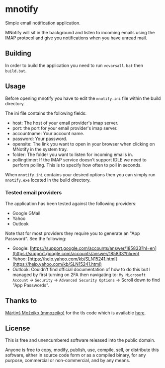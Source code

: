 # mnotify

Simple email notification application.

MNotify will sit in the background and listen to incoming emails using the
IMAP protocol and give you notifications when you have unread mail.

## Building

In order to build the application you need to run `vcvarsall.bat` then `build.bat`.

## Usage

Before opening mnotify you have to edit the `mnotify.ini` file within the build directory.

The ini file contains the following fields:

* host: The host of your email provider's imap server.
* port: the port for your email provider's imap server.
* accountname: Your account name.
* password: Your password.
* opensite: The link you want to open in your browser when clicking on MNotify in the system tray.
* folder: The folder you want to listen for incoming emails in.
* pollingtimer: If the IMAP service doesn't support IDLE we need to perform polling. This is to specify how often to poll in seconds.

When `mnotify.ini` contains your desired options then you can simply run `mnotify.exe` located in the build directory.

### Tested email providers

The application has been tested against the following providers:

* Google GMail
* Yahoo
* Outlook

Note that for most providers they require you to generate an "App Password".
See the following:

* Google: [https://support.google.com/accounts/answer/185833?hl=en](https://support.google.com/accounts/answer/185833?hl=en)
* Yahoo: [https://help.yahoo.com/kb/SLN15241.html](https://help.yahoo.com/kb/SLN15241.html)
* Outlook: Couldn't find official documentation of how to do this but I managed by first turning on 2FA then navigating to: `My Microsoft Account` -> `Security` -> `Advanced Security Options` -> Scroll down to find "App Passwords".

## Thanks to

[Mārtiņš Možeiko (mmozeiko)](https://github.com/mmozeiko) for the tls code which is available [here](https://gist.github.com/mmozeiko/c0dfcc8fec527a90a02145d2cc0bfb6d).

## License

This is free and unencumbered software released into the public domain.

Anyone is free to copy, modify, publish, use, compile, sell, or
distribute this software, either in source code form or as a compiled
binary, for any purpose, commercial or non-commercial, and by any
means.
